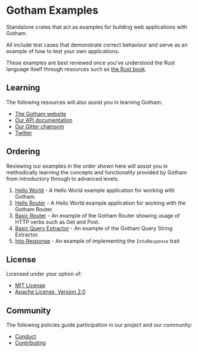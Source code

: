 # Gotham Examples

Standalone crates that act as examples for building web applications with Gotham.

All include test cases that demonstrate correct behaviour and serve as an example of
how to test your own applications.

These examples are best reviewed once you've understood the Rust language itself through resources
such as [the Rust book](https://doc.rust-lang.org/book/second-edition/).

## Learning

The following resources will also assist you in learning Gotham:

* [The Gotham website](https://gotham.rs)
* [Our API documentation](https://docs.rs/gotham/)
* [Our Gitter chatroom](https://gitter.im/gotham-rs/gotham)
* [Twitter](https://twitter.com/gotham_rs)

## Ordering

Reviewing our examples in the order shown here will assist you in methodically learning the
concepts and functionality provided by Gotham from introductory through to advanced levels.

1. [Hello World](hello_world) - A Hello World example application for working with Gotham.
1. [Hello Router](hello_router) - A Hello World example application for working with the Gotham Router.
1. [Basic Router](basic_router) - An example of the Gotham Router showing usage of HTTP verbs such as Get and Post.
1. [Basic Query Extractor](basic_query_extractor) - An example of the Gotham Query String Extractor.
1. [Into Response](basic_into_response) - An example of implementing the `IntoResponse` trait


## License

Licensed under your option of:

* [MIT License](../LICENSE-MIT)
* [Apache License, Version 2.0](../LICENSE-APACHE)

## Community

The following policies guide participation in our project and our community:

* [Conduct](../../CONDUCT.md)
* [Contributing](../../CONTRIBUTING.md)

